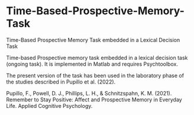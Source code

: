 # Time-Based-Prospective-Memory-Task
Time-Based Prospective Memory Task embedded in a Lexical Decision Task

Time-based Prospective memory task embedded in a lexical decision task (ongoing task). It is implemented in Matlab and requires Psychtoolbox. 

The present version of the task has been used in the laboratory phase of the studies described in Pupillo et al. (2022). 

Pupillo, F., Powell, D. J., Phillips, L. H., & Schnitzspahn, K. M. (2021). Remember to Stay Positive: Affect and Prospective Memory in Everyday Life. Applied Cognitive Psychology.
